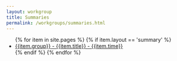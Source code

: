 ```yaml
---
layout: workgroup
title: Summaries
permalink: /workgroups/summaries.html
---
```

<ul>
{% for item in site.pages %}
{% if item.layout == 'summary' %}
    <li><a href="{{item.url}}">{{item.group}} - {{item.title}} - {{item.time}}</a></li>
{% endif %}
{% endfor %}
</ul>